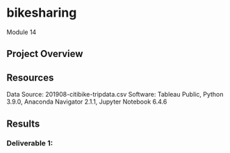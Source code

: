 # bikesharing
Module 14

## Project Overview

## Resources
Data Source: 201908-citibike-tripdata.csv
Software: Tableau Public, Python 3.9.0, Anaconda Navigator 2.1.1, Jupyter Notebook 6.4.6

## Results
### Deliverable 1:
